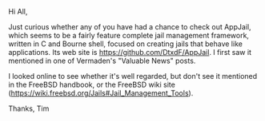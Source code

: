 Hi All, 

Just curious whether any of you have had a chance to check out AppJail, which seems to be a fairly feature complete jail management framework, written in C and Bourne shell, focused on creating jails that behave like applications.  Its web site is <https://github.com/DtxdF/AppJail>.  I first saw it mentioned in one of Vermaden's "Valuable News" posts.

I looked online to see whether it's well regarded, but don't see it mentioned in the FreeBSD handbook, or the FreeBSD wiki site (https://wiki.freebsd.org/Jails#Jail_Management_Tools).

Thanks,
Tim
